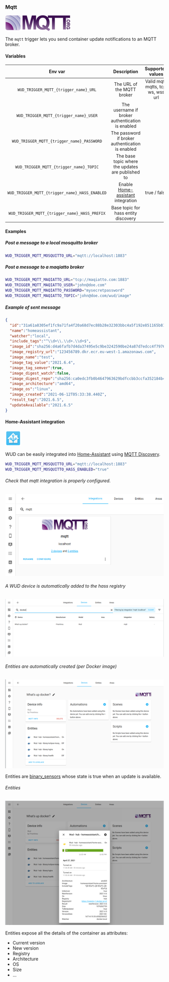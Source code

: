 ### Mqtt
![logo](mqtt.png)

The ```mqtt``` trigger lets you send container update notifications to an MQTT broker.

#### Variables

| Env var                                            | Description                                                         | Supported values                    | Default value |
|:--------------------------------------------------:|:-------------------------------------------------------------------:|:-----------------------------------:|:-------------:| 
| ```WUD_TRIGGER_MQTT_{trigger_name}_URL```          | The URL of the MQTT broker                                          | Valid mqtt, mqtts, tcp, ws, wss url |               |
| ```WUD_TRIGGER_MQTT_{trigger_name}_USER```         | The username if broker authentication is enabled                    |                                     |               |
| ```WUD_TRIGGER_MQTT_{trigger_name}_PASSWORD```     | The password if broker authentication is enabled                    |                                     |               |
| ```WUD_TRIGGER_MQTT_{trigger_name}_TOPIC```        | The base topic where the updates are published to                   |                                     | wud/container |
| ```WUD_TRIGGER_MQTT_{trigger_name}_HASS_ENABLED``` | Enable [Home-assistant](https://www.home-assistant.io/) integration | true / false                        | false         |
| ```WUD_TRIGGER_MQTT_{trigger_name}_HASS_PREFIX```  | Base topic for hass entity discovery                                |                                     | homeassistant |

#### Examples

##### Post a message to a local mosquitto broker

```bash
WUD_TRIGGER_MQTT_MOSQUITTO_URL="mqtt://localhost:1883"
```

##### Post a message to a maqiatto broker

```bash
WUD_TRIGGER_MQTT_MAQIATTO_URL="tcp://maqiatto.com:1883"
WUD_TRIGGER_MQTT_MAQIATTO_USER="john@doe.com"
WUD_TRIGGER_MQTT_MAQIATTO_PASSWORD="mysecretpassword"
WUD_TRIGGER_MQTT_MAQIATTO_TOPIC="john@doe.com/wud/image"
```

##### Example of sent message
```json
{
  "id":"31a61a8305ef1fc9a71fa4f20a68d7ec88b28e32303bbc4a5f192e851165b816",
  "name":"homeassistant",
  "watcher":"local",
  "include_tags":"^\\d+\\.\\d+.\\d+$",
  "image_id":"sha256:d4a6fafb7d4da37495e5c9be3242590be24a87d7edcc4f79761098889c54fca6",
  "image_registry_url":"123456789.dkr.ecr.eu-west-1.amazonaws.com",
  "image_name":"test",
  "image_tag_value":"2021.6.4",
  "image_tag_semver":true,
  "image_digest_watch":false,
  "image_digest_repo":"sha256:ca0edc3fb0b4647963629bdfccbb3ccfa352184b45a9b4145832000c2878dd72",
  "image_architecture":"amd64",
  "image_os":"linux",
  "image_created":"2021-06-12T05:33:38.440Z",
  "result_tag":"2021.6.5",
  "updateAvailable":"2021.6.5"
}
```

#### Home-Assistant integration
![logo](hass.png)

WUD can be easily integrated into [Home-Assistant](https://www.home-assistant.io/) using [MQTT Discovery](https://www.home-assistant.io/docs/mqtt/discovery/).
 
```bash
WUD_TRIGGER_MQTT_MOSQUITTO_URL="mqtt://localhost:1883"
WUD_TRIGGER_MQTT_MOSQUITTO_HASS_ENABLED="true"
```

###### Check that mqtt integration is properly configured.
![image](hass_01.png)

###### A WUD device is automatically added to the hass registry
![image](hass_02.png)

###### Entities are automatically created (per Docker image)
![image](hass_03.png)

Entities are [binary_sensors](https://www.home-assistant.io/integrations/binary_sensor/) whose state is true when an update is available.

###### Entities
![image](hass_04.png)

Entities expose all the details of the container as attributes:
- Current version
- New version
- Registry
- Architecture
- OS
- Size
- ...
